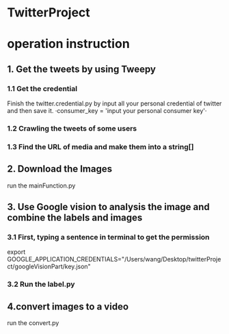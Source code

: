 # TwitterProject
# operation instruction
##  1. Get the tweets by using Tweepy
### 1.1 Get the credential
Finish the twitter.credential.py by input all your personal credential of twitter and then save it.
·consumer_key = 'input your personal consumer key'·
### 1.2 Crawling the tweets of some users
### 1.3 Find the URL of media and make them into a string[]
## 2. Download the Images
run the mainFunction.py
## 3. Use Google vision to analysis the image and combine the labels and images
### 3.1 First, typing a sentence in terminal to get the permission
export GOOGLE_APPLICATION_CREDENTIALS="/Users/wang/Desktop/twitterProject/googleVisionPart/key.json" 
### 3.2 Run the label.py
## 4.convert images to a video
run the convert.py
